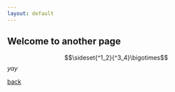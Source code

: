 ```yaml
---
layout: default
---
```


## Welcome to another page

$$\sideset{^1_2}{^3_4}\bigotimes$$
_yay_

[back](./)

